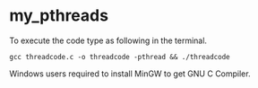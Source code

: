 # my_pthreads

To execute the code type as following in the terminal. 

``` 
gcc threadcode.c -o threadcode -pthread && ./threadcode
```

Windows users required to install MinGW to get GNU C Compiler.

